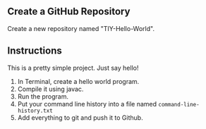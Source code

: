 ## Create a GitHub Repository

Create a new repository named "TIY-Hello-World". 

## Instructions

This is a pretty simple project. Just say hello!

1. In Terminal, create a hello world program.
2. Compile it using javac.
3. Run the program.
4. Put your command line history into a file named `command-line-history.txt`
5. Add everything to git and push it to Github.